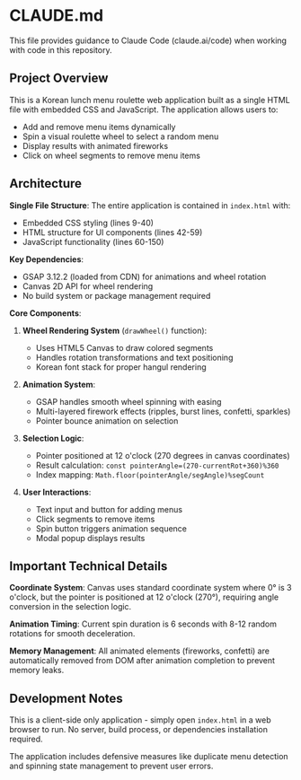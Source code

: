 # CLAUDE.md

This file provides guidance to Claude Code (claude.ai/code) when working with code in this repository.

## Project Overview

This is a Korean lunch menu roulette web application built as a single HTML file with embedded CSS and JavaScript. The application allows users to:

- Add and remove menu items dynamically
- Spin a visual roulette wheel to select a random menu
- Display results with animated fireworks
- Click on wheel segments to remove menu items

## Architecture

**Single File Structure**: The entire application is contained in `index.html` with:
- Embedded CSS styling (lines 9-40)
- HTML structure for UI components (lines 42-59)  
- JavaScript functionality (lines 60-150)

**Key Dependencies**:
- GSAP 3.12.2 (loaded from CDN) for animations and wheel rotation
- Canvas 2D API for wheel rendering
- No build system or package management required

**Core Components**:

1. **Wheel Rendering System** (`drawWheel()` function):
   - Uses HTML5 Canvas to draw colored segments
   - Handles rotation transformations and text positioning
   - Korean font stack for proper hangul rendering

2. **Animation System**:
   - GSAP handles smooth wheel spinning with easing
   - Multi-layered firework effects (ripples, burst lines, confetti, sparkles)
   - Pointer bounce animation on selection

3. **Selection Logic**:
   - Pointer positioned at 12 o'clock (270 degrees in canvas coordinates)
   - Result calculation: `const pointerAngle=(270-currentRot+360)%360`
   - Index mapping: `Math.floor(pointerAngle/segAngle)%segCount`

4. **User Interactions**:
   - Text input and button for adding menus
   - Click segments to remove items  
   - Spin button triggers animation sequence
   - Modal popup displays results

## Important Technical Details

**Coordinate System**: Canvas uses standard coordinate system where 0° is 3 o'clock, but the pointer is positioned at 12 o'clock (270°), requiring angle conversion in the selection logic.

**Animation Timing**: Current spin duration is 6 seconds with 8-12 random rotations for smooth deceleration.

**Memory Management**: All animated elements (fireworks, confetti) are automatically removed from DOM after animation completion to prevent memory leaks.

## Development Notes

This is a client-side only application - simply open `index.html` in a web browser to run. No server, build process, or dependencies installation required.

The application includes defensive measures like duplicate menu detection and spinning state management to prevent user errors.